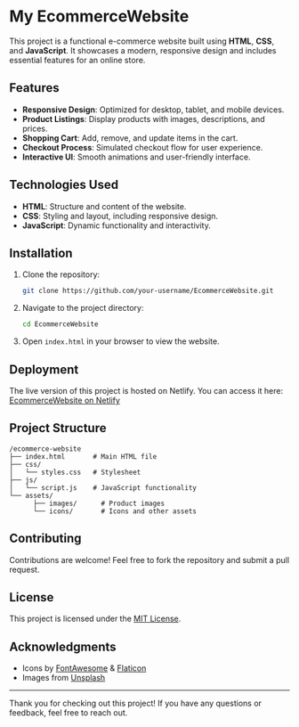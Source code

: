 # My EcommerceWebsite
This project is a functional e-commerce website built using **HTML**, **CSS**, and **JavaScript**. It showcases a modern, responsive design and includes essential features for an online store.

## Features

- **Responsive Design**: Optimized for desktop, tablet, and mobile devices.
- **Product Listings**: Display products with images, descriptions, and prices.
- **Shopping Cart**: Add, remove, and update items in the cart.
- **Checkout Process**: Simulated checkout flow for user experience.
- **Interactive UI**: Smooth animations and user-friendly interface.

## Technologies Used

- **HTML**: Structure and content of the website.
- **CSS**: Styling and layout, including responsive design.
- **JavaScript**: Dynamic functionality and interactivity.

## Installation

1. Clone the repository:
   ```bash
   git clone https://github.com/your-username/EcommerceWebsite.git
   ```
2. Navigate to the project directory:
   ```bash
   cd EcommerceWebsite
   ```
3. Open `index.html` in your browser to view the website.

## Deployment

The live version of this project is hosted on Netlify. You can access it here: [EcommerceWebsite on Netlify](https://kigenmeshack.netlify.app/)

## Project Structure

```
/ecommerce-website
├── index.html       # Main HTML file
├── css/
│   └── styles.css   # Stylesheet
├── js/
│   └── script.js    # JavaScript functionality
└── assets/
      ├── images/      # Product images
      └── icons/       # Icons and other assets
```

## Contributing

Contributions are welcome! Feel free to fork the repository and submit a pull request.

## License

This project is licensed under the [MIT License](LICENSE).

## Acknowledgments

- Icons by [FontAwesome](https://fontawesome.com/) & [Flaticon](https://www.flaticon.com/)
- Images from [Unsplash](https://unsplash.com/)

---

Thank you for checking out this project! If you have any questions or feedback, feel free to reach out.
